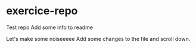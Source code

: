 # exercice-repo
Test repo
Add some info to readme

Let's make some noiseeeee
Add some changes to the file and scroll down.


